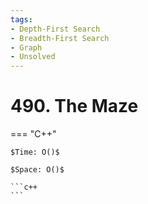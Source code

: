 ```yaml
---
tags:
- Depth-First Search
- Breadth-First Search
- Graph
- Unsolved
---
```



# 490. The Maze

=== "C++"

    $Time: O()$

    $Space: O()$

    ```c++
    ```